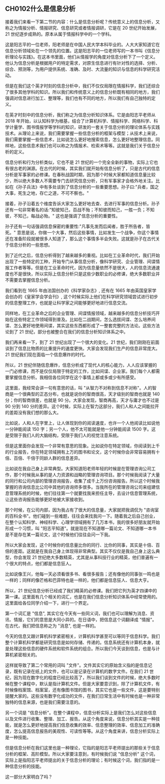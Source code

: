 ## CH0102什么是信息分析

接着我们来看一下第二节的内容：什么是信息分析呢？传统意义上的信息分析，又称之为情报分析、情报研究、信息研究或者情报调研，它是在 20 世纪开始发展，21 世纪逐步成熟的。原本从属于情报科学中的一个学科。

这是阳志平的一位老师，阳老师是在中国人民大学本科毕业的。人大大家知道它在信息分析领域处在一个领先的位置。这是阳志平的一位老师写的一本书叫《信息分析理论与实践》。在这本书里面，他们从情报学的角度对信息分析下了一个定义。他认为信息分析是根据用户的特定需求，对原生信息进行有针对性的选择、分析、综合、预测等，为用户提供系统、准确、及时、大流量的知识与信息的科学研究活动。

但是在我们这个英才时刻的信息分析中，我们不仅仅局限在情报科学，我们还综合了很多其他学科的知识。所以我们和传统意义上的信息分析既有相同的地方，我们强调对信息进行加工、整理等，我们也有不同的地方，所以我们有自己独特的定义。

在英才时刻中的信息分析，我们称之为信息分析知识体系。它是由阳志平老师从 2018 年开始，以认知科学为根基，结合了计算机科学、情报科学、网络科学、科学计量学、图书情报学等学科的知识，研发的一套关于信息分析的理论体系与实践技术。从理论上来说，我们需要掌握一些信息分析的框架与模型；从技术上来说，我们需要掌握一些信息术，比如说怎么更好地搜索信息，怎么更好地整理信息。同样地，这些信息术我们也可以称之为情报术、检索术等等。这就是我们关于信息分析的定义。

信息分析和行为分析类似，它也不是 21 世纪的一个完全全新的事物，实际上它也有很古老的渊源。在古代的时候，其实我们就开始有信息分析了，只是古代的信息分析是军事家的必修课。在春秋战国时期，因为那个时候大家都知道信息量比较少，所以绝大多数人不需要专门去研究信息分析，只有军事家才会格外地关注。比如在《孙子兵法》中有多处谈到了信息分析的一些重要思想。孙子曰:"兵者，国之大事，死生之地，存亡之道，不可不察也。"

接着，孙子沿着五个维度告诉大家怎么更好地去查、去进行军事的信息分析。孙子还有一句非常著名的话:"知彼知己，百战不殆；不知彼而知己，一胜一负；不知彼，不知己，每战必殆。" 这也是强调了信息分析的重要性。

孙子还有一句话强调信息保密的重要性:"凡事先发而后闻者，胜于所告者，皆死。" 意思是说，你做一个大事，然后这些事情，比如发生一个战争，你这个事情还在准备阶段就被很多人知道了，那么这个事情多半会失败。这就是孙子在古代关于信息分析的一些思想。

到了近代之后，信息分析得到了越来越多的重视。比如在工业革命时代，我们开始出现了一些特定的工种，开始专门从事信息分析，像科学研究、企业管理、间谍情报工作者等等。但是在工业革命时代，因为信息量依然不是很大，人的信息流通速度也不是很快，所以实际上信息分析只是这些少数职业的必修课，绝大多数职业并不需要去掌握信息分析。

我们看到在 1665 年由法国创办的《科学家杂志》, 还有在 1665 年由英国皇家学会创办的《皇家学会学会刊》, 这个时候实际上他们在科学研究领域尝试进行初步的信息整理工作，也就是让科学家之间能够更好地进行信息交流。

同样地，在工业革命之后的企业管理、间谍情报领域，越来越多的信息分析技巧开始在这些特定工作领域得到普及。比如在二战期间，怎么选拔间谍、怎么培养间谍、怎么更好地使用间谍，其实这些东西都形成了一整套完整的方法论。这些方法论到了 21 世纪，部分也被整合在我们的信息分析知识体系之中。

我们再来看一下，到了 21 世纪出现了一个很大的变化。21 世纪，我们刚刚在前面谈到了信息比物质的比重提升的速度更快。大家会发现我们生产的信息非常庞大。21 世纪我们现在面临一个信息爆炸的时代。

所以，21 世纪伴随信息爆炸，信息分析成了现代人的核心能力，人人应该掌握的一门必修课，而不是仅仅局限于特定的工作，比如间谍、企业家。我们每个人都需要掌握信息分析。我相信各位同学在这个事情上都或多或少有所感受。

这里面，我经常会讲一句有意思的话，叫 "从智力不对称到信息不对称"。人的智商是一个很典型的正态分布，也就是说你的智商很高，天才级别的智商也就是 140 分；你的智商很差，也就是 90 分。大家会发现，智商再高，天才与庸才也不过是 90 分到 140 分的差异。这个时候，实际上在智力这部分，我们人和人之间能拉开的差距没有我们想的那么大。

比如说，人和人在字里上，让人体现到你的阅读速度，也许一个人他阅读比如说他一分钟能阅读 150 字；另一个人，他不太可能就是他一分钟能阅读 1500 字。这是受限于我们人的大脑结构，受限于我们人的视觉注意系统。

但是这里面你会发现一个非常有意思的现象。比如说你在特定领域，你阅读到上千的行业报告，你在特定领域拥有上万的图书和论文，这个时候你会非常容易拥有十倍、百倍、千倍于同龄人群的信息差异。

比如说在我自己身上非常典型。大家知道阳老师年轻的时候是在管理咨询公司工作，那个时候我从事的是人力资源和战略的管理咨询项目。那个时候我阅读了大量的同行和公司内部的管理咨询报告，收集了成千上万份咨询报告。所以这个时候我掌握的咨询信息比公司中其他的咨询师多很多。当我所在的管理咨询公司来组建信息管理系统的时候，他们往往第一个就要找我来担任主导，去设计信息管理系统，让这些咨询报告能够更好地被大家接收到。

那个时候，在公司内部，因为我占有了很大的信息量，大家就把我调侃为 "咨询室的百科全书"。他们碰到一些难题，往往会来找我问一下。随着我之后自己创业，在整个认知科学、神经科学、心理学领域拥有了几万本书，我的很多好朋友就开始形成一个习惯，叫 "阳志平知道"。就是现在不知道哪一篇论文、不知道哪一本书是不是存在某一篇论文，这个时候他们往往会问一下我。

所以大家会发现，这个时候你的信息量比你的同行、比你的同事，其实是十倍、百倍的差距。这就是在我自己身上体现得非常典型。其实不仅仅是我自己身上这么典型，你会发现 21 世纪绝大多数精英，尤其是从事科技行业的精英，他们普遍有一个很大的特点，他们都是信息狂人。

比如说像王兴，他每一天必须看很多书、看很多报告；还有像他的同事张一鸣也是一样的；同样的像芒格和巴菲特也是一样的，他们都是信息狂人、信息大亨。

所以，21 世纪信息分析已经成了我们精英的必修课。我们把它列为英才四课中的第一课。这里面有几个相关的词汇，也是在我们信息分析知识体系中经常使用的。这里面给各位同学介绍一下，进行一个界定。

第一个词汇是 "信息", 其实它在今天有一些同义词，我们也可以理解为消息、资讯、情报，它们的意思是大同小异的。在日语中，把信息这个词翻译成 "情报"。在古代，我们把信息称之为 "消息", 也是一样的。

今天的信息又跟计算机科学紧密相关，计算机科学甚至可以等同于信息科学。我们整个计算机科学都是研究信息是如何存储、传递的。信息系统还有计算机本身，就是处理这些信息的硬件系统和软件系统的组合。所以我们今天谈到信息，也是与计算机紧密相关的。

这样就导致了第二个常用的词叫 "文件"。文件其实它的原始含义指的是信息记录，既有记录在纸上的文件，也可以是记录在计算机的数字文件。在我们 21 世纪，因为现在数字化的程度已经比较高了，所以我们谈到文件的时候，绝大多数时候在整个课程中，默认是指计算机文件。但是大家要意识到，除了计算机文件，有时候像档案馆、档案室，还有像图书馆的图书，其实它也是一些文件，这是要特别提醒大家的。这些没有数字化成功的文件，在我们日常生活中有时候也是一种非常独特的信息来源，也是我们需要注意的。

另一个词是 "信息分析"。在整个课程中，信息分析实际上是我们怎么对这些信息以及文件进行收集、整理、加工、报告。从这个角度来说，信息分析其实是一种技能，就是怎么更好地提高我们信息收集的效率、信息整理的效率、信息加工的准确度，怎么提高信息报告的美观性、可读性等等。从这个角度来讲，信息分析实际上是一种技能。

但是信息分析在我们这里也是一种理论，它指的是阳志平老师提出的那些关于信息分析的框架、高阶模型。所以大家要注意到，有时候我们说 "信息分析" 这个词，实际上是指阳志平老师提出的关于信息分析的理论；有时候这个词，我们指的是一种信息分析的技能。

这一部分大家明白了吗？

